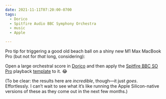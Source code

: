 ```yaml
---
date: 2021-11-11T07:20:00-0700
tags:
  - Dorico
  - Spitfire Audio BBC Symphony Orchestra
  - music
  - Apple

---
```


Pro tip for triggering a good old beach ball on a shiny new M1 Max MacBook Pro (but not for *that* long, considering):

Open a large orchestral score in [Dorico][d] and then apply the [Spitfire <abbr title="British Broadcasting Corporation">BBC</abbr> <abbr title="Symphony Orchestra">SO</abbr> Pro][s] playback [template][t] to it. 😂

[d]: https://www.steinberg.net/dorico/
[s]: https://www.spitfireaudio.com/bbcso/
[t]: https://blog.dorico.com/2020/07/spitfire-bbc-symphony-orchestra-templates/

(To be clear: the results here are *incredible*, though—it just *goes*. Effortlessly. I can’t wait to see what it’s like running the Apple Silicon-native versions of these as they come out in the next few months.)

